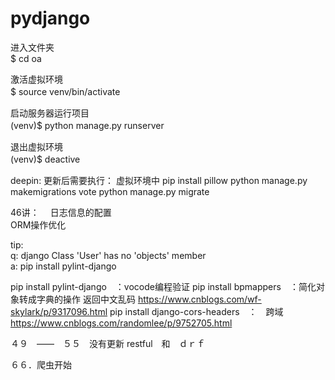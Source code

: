 
# pydjango

进入文件夹  
$ cd oa 

激活虚拟环境  
$ source venv/bin/activate　　

启动服务器运行项目  
(venv)$ python manage.py runserver　　

退出虚拟环境  
(venv)$ deactive　　


deepin: 更新后需要执行：
    虚拟环境中
        pip install pillow
        python manage.py makemigrations vote
        python manage.py migrate

46讲：　
    日志信息的配置  
    ORM操作优化  

tip:   
q: django Class 'User' has no 'objects' member  
a: pip install pylint-django  


pip install pylint-django　：vocode编程验证
pip install bpmappers　：简化对象转成字典的操作 返回中文乱码 https://www.cnblogs.com/wf-skylark/p/9317096.html
pip install django-cors-headers　：　跨域　https://www.cnblogs.com/randomlee/p/9752705.html


４９　——　５５　没有更新
restful　和　ｄｒｆ

６６．爬虫开始
